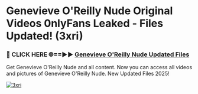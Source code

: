 # Genevieve O'Reilly Nude Original Videos 0nlyFans Leaked - Files Updated! (3xri)

<h3>🔴 CLICK HERE 🌐==►► <a href="https://tinyurl.com/yrmya6cz" rel="nofollow">Genevieve O'Reilly Nude Updated Files</a></h3>

Get Genevieve O'Reilly Nude and all content. Now you can access all videos and pictures of Genevieve O'Reilly Nude. New Updated Files 2025!

[![3xri](https://i.imgur.com/FMdXYCs.gif)](https://tinyurl.com/yrmya6cz)
